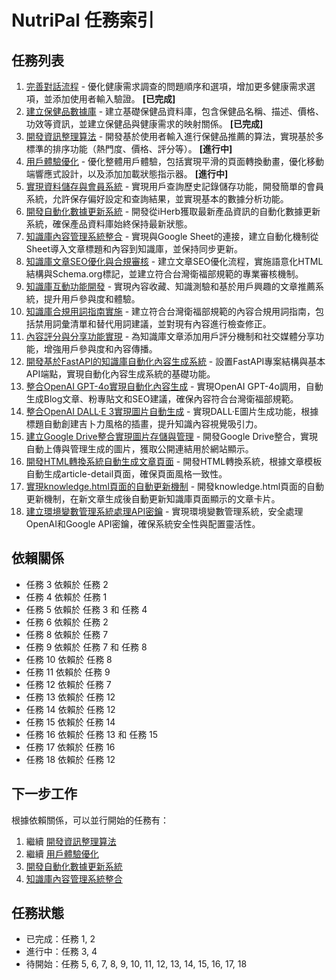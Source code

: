 # NutriPal 任務索引

## 任務列表

1. [完善對話流程](1.md) - 優化健康需求調查的問題順序和選項，增加更多健康需求選項，並添加使用者輸入驗證。 **[已完成]**
2. [建立保健品數據庫](2.md) - 建立基礎保健品資料庫，包含保健品名稱、描述、價格、功效等資訊，並建立保健品與健康需求的映射關係。 **[已完成]**
3. [開發資訊整理算法](3.md) - 開發基於使用者輸入進行保健品推薦的算法，實現基於多標準的排序功能（熱門度、價格、評分等）。 **[進行中]**
4. [用戶體驗優化](4.md) - 優化整體用戶體驗，包括實現平滑的頁面轉換動畫，優化移動端響應式設計，以及添加加載狀態指示器。 **[進行中]**
5. [實現資料儲存與會員系統](5.md) - 實現用戶查詢歷史記錄儲存功能，開發簡單的會員系統，允許保存偏好設定和查詢結果，並實現基本的數據分析功能。
6. [開發自動化數據更新系統](6.md) - 開發從iHerb獲取最新產品資訊的自動化數據更新系統，確保產品資料庫始終保持最新狀態。
7. [知識庫內容管理系統整合](7.md) - 實現與Google Sheet的連接，建立自動化機制從Sheet導入文章標題和內容到知識庫，並保持同步更新。
8. [知識庫文章SEO優化與合規審核](8.md) - 建立文章SEO優化流程，實施語意化HTML結構與Schema.org標記，並建立符合台灣衛福部規範的專業審核機制。
9. [知識庫互動功能開發](9.md) - 實現內容收藏、知識測驗和基於用戶興趣的文章推薦系統，提升用戶參與度和體驗。
10. [知識庫合規用詞指南實施](10.md) - 建立符合台灣衛福部規範的內容合規用詞指南，包括禁用詞彙清單和替代用詞建議，並對現有內容進行檢查修正。
11. [內容評分與分享功能實現](11.md) - 為知識庫文章添加用戶評分機制和社交媒體分享功能，增強用戶參與度和內容傳播。
12. [開發基於FastAPI的知識庫自動化內容生成系統](12.md) - 設置FastAPI專案結構與基本API端點，實現自動化內容生成系統的基礎功能。
13. [整合OpenAI GPT-4o實現自動化內容生成](13.md) - 實現OpenAI GPT-4o調用，自動生成Blog文章、粉專貼文和SEO建議，確保內容符合台灣衛福部規範。
14. [整合OpenAI DALL·E 3實現圖片自動生成](14.md) - 實現DALL·E圖片生成功能，根據標題自動創建吉卜力風格的插畫，提升知識內容視覺吸引力。
15. [建立Google Drive整合實現圖片存儲與管理](15.md) - 開發Google Drive整合，實現自動上傳與管理生成的圖片，獲取公開連結用於網站顯示。
16. [開發HTML轉換系統自動生成文章頁面](16.md) - 開發HTML轉換系統，根據文章模板自動生成article-detail頁面，確保頁面風格一致性。
17. [實現knowledge.html頁面的自動更新機制](17.md) - 開發knowledge.html頁面的自動更新機制，在新文章生成後自動更新知識庫頁面顯示的文章卡片。
18. [建立環境變數管理系統處理API密鑰](18.md) - 實現環境變數管理系統，安全處理OpenAI和Google API密鑰，確保系統安全性與配置靈活性。

## 依賴關係

- 任務 3 依賴於 任務 2
- 任務 4 依賴於 任務 1
- 任務 5 依賴於 任務 3 和 任務 4
- 任務 6 依賴於 任務 2
- 任務 8 依賴於 任務 7
- 任務 9 依賴於 任務 7 和 任務 8
- 任務 10 依賴於 任務 8
- 任務 11 依賴於 任務 9
- 任務 12 依賴於 任務 7
- 任務 13 依賴於 任務 12
- 任務 14 依賴於 任務 12
- 任務 15 依賴於 任務 14
- 任務 16 依賴於 任務 13 和 任務 15
- 任務 17 依賴於 任務 16
- 任務 18 依賴於 任務 12

## 下一步工作

根據依賴關係，可以並行開始的任務有：

1. 繼續 [開發資訊整理算法](3.md)
2. 繼續 [用戶體驗優化](4.md)
3. [開發自動化數據更新系統](6.md)
4. [知識庫內容管理系統整合](7.md)

## 任務狀態

- 已完成：任務 1, 2
- 進行中：任務 3, 4
- 待開始：任務 5, 6, 7, 8, 9, 10, 11, 12, 13, 14, 15, 16, 17, 18 